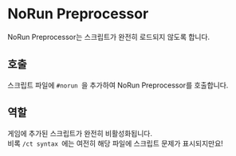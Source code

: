# NoRun Preprocessor

NoRun Preprocessor는 스크립트가 완전히 로드되지 않도록 합니다.

## 호출

스크립트 파일에 `#norun `을 추가하여 NoRun Preprocessor를 호출합니다.

## 역할

게임에 추가된 스크립트가 완전히 비활성화됩니다.  
비록 `/ct syntax `에는 여전히 해당 파일에 스크립트 문제가 표시되지만요!